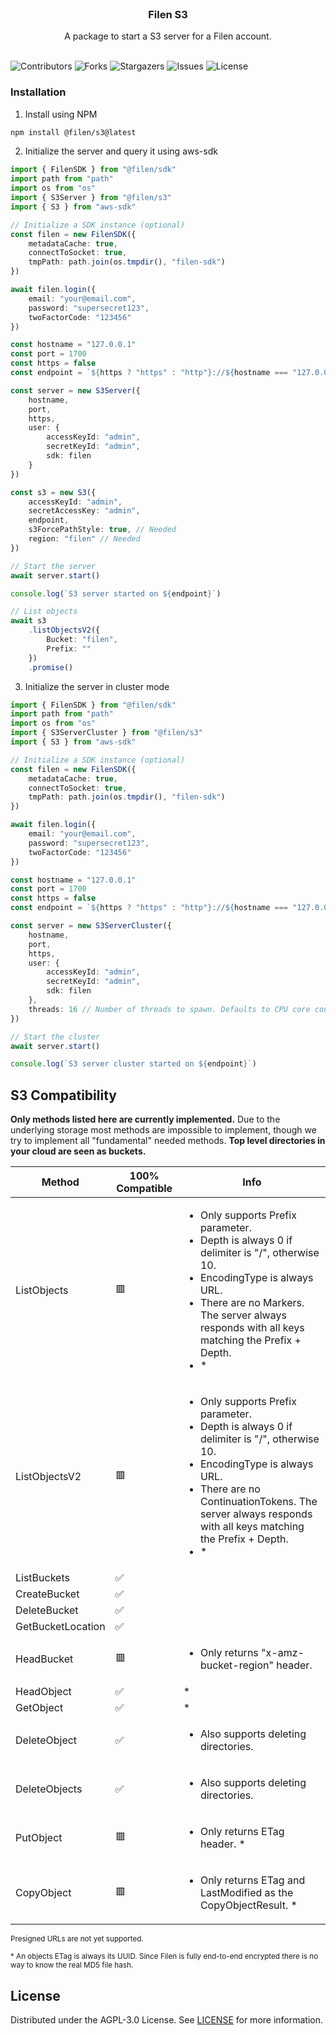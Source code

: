 <br/>
<p align="center">
  <h3 align="center">Filen S3</h3>

  <p align="center">
    A package to start a S3 server for a Filen account.
    <br/>
    <br/>
  </p>
</p>

![Contributors](https://img.shields.io/github/contributors/FilenCloudDienste/filen-s3?color=dark-green) ![Forks](https://img.shields.io/github/forks/FilenCloudDienste/filen-s3?style=social) ![Stargazers](https://img.shields.io/github/stars/FilenCloudDienste/filen-s3?style=social) ![Issues](https://img.shields.io/github/issues/FilenCloudDienste/filen-s3) ![License](https://img.shields.io/github/license/FilenCloudDienste/filen-s3)

### Installation

1. Install using NPM

```sh
npm install @filen/s3@latest
```

2. Initialize the server and query it using aws-sdk

```typescript
import { FilenSDK } from "@filen/sdk"
import path from "path"
import os from "os"
import { S3Server } from "@filen/s3"
import { S3 } from "aws-sdk"

// Initialize a SDK instance (optional)
const filen = new FilenSDK({
	metadataCache: true,
	connectToSocket: true,
	tmpPath: path.join(os.tmpdir(), "filen-sdk")
})

await filen.login({
	email: "your@email.com",
	password: "supersecret123",
	twoFactorCode: "123456"
})

const hostname = "127.0.0.1"
const port = 1700
const https = false
const endpoint = `${https ? "https" : "http"}://${hostname === "127.0.0.1" ? "local.s3.filen.io" : hostname}:${port}`

const server = new S3Server({
	hostname,
	port,
	https,
	user: {
		accessKeyId: "admin",
		secretKeyId: "admin",
		sdk: filen
	}
})

const s3 = new S3({
	accessKeyId: "admin",
	secretAccessKey: "admin",
	endpoint,
	s3ForcePathStyle: true, // Needed
	region: "filen" // Needed
})

// Start the server
await server.start()

console.log(`S3 server started on ${endpoint}`)

// List objects
await s3
	.listObjectsV2({
		Bucket: "filen",
		Prefix: ""
	})
	.promise()
```

3. Initialize the server in cluster mode

```typescript
import { FilenSDK } from "@filen/sdk"
import path from "path"
import os from "os"
import { S3ServerCluster } from "@filen/s3"
import { S3 } from "aws-sdk"

// Initialize a SDK instance (optional)
const filen = new FilenSDK({
	metadataCache: true,
	connectToSocket: true,
	tmpPath: path.join(os.tmpdir(), "filen-sdk")
})

await filen.login({
	email: "your@email.com",
	password: "supersecret123",
	twoFactorCode: "123456"
})

const hostname = "127.0.0.1"
const port = 1700
const https = false
const endpoint = `${https ? "https" : "http"}://${hostname === "127.0.0.1" ? "local.s3.filen.io" : hostname}:${port}`

const server = new S3ServerCluster({
	hostname,
	port,
	https,
	user: {
		accessKeyId: "admin",
		secretKeyId: "admin",
		sdk: filen
	},
	threads: 16 // Number of threads to spawn. Defaults to CPU core count if omitted.
})

// Start the cluster
await server.start()

console.log(`S3 server cluster started on ${endpoint}`)
```

## S3 Compatibility

<b>Only methods listed here are currently implemented.</b>
Due to the underlying storage most methods are impossible to implement, though we try to implement all "fundamental" needed methods.
<b>Top level directories in your cloud are seen as buckets.</b>

<table>
  <thead>
    <tr>
      <th>
        Method
      </th>
      <th>
        100% Compatible
      </th>
      <th>
        Info
      </th>
    </tr>
  </thead>
  <tbody>
  <tr>
      <td>
        ListObjects
      </td>
      <td>
        🟥
      </td>
      <td>
        <ul>
          <li>Only supports Prefix parameter.</li>
          <li>Depth is always 0 if delimiter is "/", otherwise 10.</li>
          <li>EncodingType is always URL.</li>
          <li>There are no Markers. The server always responds with all keys matching the Prefix + Depth.</li>
          <li>*</li>
        </ul>
      </td>
    </tr>
    <tr>
      <td>
        ListObjectsV2
      </td>
      <td>
        🟥
      </td>
      <td>
        <ul>
          <li>Only supports Prefix parameter.</li>
          <li>Depth is always 0 if delimiter is "/", otherwise 10.</li>
          <li>EncodingType is always URL.</li>
          <li>There are no ContinuationTokens. The server always responds with all keys matching the Prefix + Depth.</li>
          <li>*</li>
        </ul>
      </td>
    </tr>
    <tr>
      <td>
        ListBuckets
      </td>
      <td>
        ✅
      </td>
      <td>
        &nbsp;
      </td>
    </tr>
    <tr>
      <td>
        CreateBucket
      </td>
      <td>
        ✅
      </td>
      <td>
        &nbsp;
      </td>
    </tr>
    <tr>
      <td>
        DeleteBucket
      </td>
      <td>
        ✅
      </td>
      <td>
        &nbsp;
      </td>
    </tr>
    <tr>
      <td>
        GetBucketLocation
      </td>
      <td>
        ✅
      </td>
      <td>
        &nbsp;
      </td>
    </tr>
    <tr>
      <td>
        HeadBucket
      </td>
      <td>
        🟥
      </td>
      <td>
        <ul>
          <li>Only returns "x-amz-bucket-region" header.</li>
        </ul>
      </td>
    </tr>
    <tr>
      <td>
        HeadObject
      </td>
      <td>
        ✅
      </td>
      <td>
        *
      </td>
    </tr>
    <tr>
      <td>
        GetObject
      </td>
      <td>
        ✅
      </td>
      <td>
        *
      </td>
    </tr>
    <tr>
      <td>
        DeleteObject
      </td>
      <td>
        ✅
      </td>
      <td>
        <ul>
          <li>Also supports deleting directories.</li>
        </ul>
      </td>
    </tr>
    <tr>
      <td>
        DeleteObjects
      </td>
      <td>
        ✅
      </td>
      <td>
        <ul>
          <li>Also supports deleting directories.</li>
        </ul>
      </td>
    </tr>
    <tr>
      <td>
        PutObject
      </td>
      <td>
        🟥
      </td>
      <td>
        <ul>
          <li>Only returns ETag header. *</li>
        </ul>
      </td>
    </tr>
    <tr>
      <td>
        CopyObject
      </td>
      <td>
        🟥
      </td>
      <td>
        <ul>
          <li>Only returns ETag and LastModified as the CopyObjectResult. *</li>
        </ul>
      </td>
    </tr>
  </tbody>
</table>

<small>Presigned URLs are not yet supported.</small>

<small>\* An objects ETag is always its UUID. Since Filen is fully end-to-end encrypted there is no way to know the real MD5 file hash.</small>

## License

Distributed under the AGPL-3.0 License. See [LICENSE](https://github.com/FilenCloudDienste/filen-s3/blob/main/LICENSE.md) for more information.

